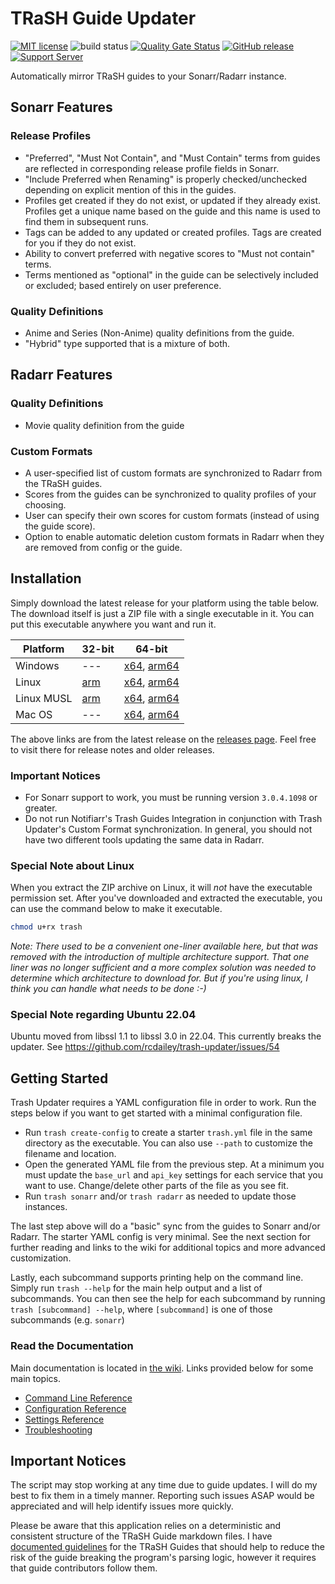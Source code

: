 # TRaSH Guide Updater

[![MIT license](https://img.shields.io/badge/License-MIT-blue.svg)](https://github.com/rcdailey/trash-updater/blob/master/LICENSE)
![build status](https://github.com/rcdailey/trash-updater/actions/workflows/build.yml/badge.svg?branch=master)
[![Quality Gate Status](https://sonarcloud.io/api/project_badges/measure?project=rcdailey_trash-updater&metric=alert_status)](https://sonarcloud.io/summary/new_code?id=rcdailey_trash-updater)
[![GitHub release](https://img.shields.io/github/release/rcdailey/trash-updater.svg)](https://github.com/rcdailey/trash-updater/releases/)
[![Support Server](https://img.shields.io/discord/492590071455940612.svg?color=7289da&label=TRaSH-Guides&logo=discord&style=flat-square)](https://discord.com/invite/Vau8dZ3)

Automatically mirror TRaSH guides to your Sonarr/Radarr instance.

## Sonarr Features

### Release Profiles

- "Preferred", "Must Not Contain", and "Must Contain" terms from guides are reflected in
  corresponding release profile fields in Sonarr.
- "Include Preferred when Renaming" is properly checked/unchecked depending on explicit mention of
  this in the guides.
- Profiles get created if they do not exist, or updated if they already exist. Profiles get a unique
  name based on the guide and this name is used to find them in subsequent runs.
- Tags can be added to any updated or created profiles. Tags are created for you if they do not
  exist.
- Ability to convert preferred with negative scores to "Must not contain" terms.
- Terms mentioned as "optional" in the guide can be selectively included or excluded; based entirely
  on user preference.

### Quality Definitions

- Anime and Series (Non-Anime) quality definitions from the guide.
- "Hybrid" type supported that is a mixture of both.

## Radarr Features

### Quality Definitions

- Movie quality definition from the guide

### Custom Formats

- A user-specified list of custom formats are synchronized to Radarr from the TRaSH guides.
- Scores from the guides can be synchronized to quality profiles of your choosing.
- User can specify their own scores for custom formats (instead of using the guide score).
- Option to enable automatic deletion custom formats in Radarr when they are removed from config or
  the guide.

## Installation

Simply download the latest release for your platform using the table below. The download itself is
just a ZIP file with a single executable in it. You can put this executable anywhere you want and
run it.

| Platform   | 32-bit           | 64-bit                                 |
| ---------- | ---------------- | -------------------------------------- |
| Windows    | ---              | [x64][win-x64], [arm64][win-arm64]     |
| Linux      | [arm][linux-arm] | [x64][linux-x64], [arm64][linux-arm64] |
| Linux MUSL | [arm][musl-arm]  | [x64][musl-x64], [arm64][musl-arm64]   |
| Mac OS     | ---              | [x64][osx-x64], [arm64][osx-arm64]     |

[win-x64]: https://github.com/rcdailey/trash-updater/releases/latest/download/trash-win-x64.zip
[win-arm64]: https://github.com/rcdailey/trash-updater/releases/latest/download/trash-win-arm64.zip
[linux-x64]: https://github.com/rcdailey/trash-updater/releases/latest/download/trash-linux-x64.zip
[linux-arm64]: https://github.com/rcdailey/trash-updater/releases/latest/download/trash-linux-arm64.zip
[linux-arm]: https://github.com/rcdailey/trash-updater/releases/latest/download/trash-linux-arm.zip
[musl-x64]: https://github.com/rcdailey/trash-updater/releases/latest/download/trash-linux-musl-x64.zip
[musl-arm64]: https://github.com/rcdailey/trash-updater/releases/latest/download/trash-linux-musl-arm64.zip
[musl-arm]: https://github.com/rcdailey/trash-updater/releases/latest/download/trash-linux-musl-arm.zip
[osx-x64]: https://github.com/rcdailey/trash-updater/releases/latest/download/trash-osx-x64.zip
[osx-arm64]: https://github.com/rcdailey/trash-updater/releases/latest/download/trash-osx-arm64.zip

The above links are from the latest release on the [releases page][rp]. Feel free to visit there for
release notes and older releases.

### Important Notices

- For Sonarr support to work, you must be running version `3.0.4.1098` or greater.
- Do not run Notifiarr's Trash Guides Integration in conjunction with Trash Updater's Custom Format
  synchronization. In general, you should not have two different tools updating the same data in
  Radarr.

[rp]: https://github.com/rcdailey/trash-updater/releases

### Special Note about Linux

When you extract the ZIP archive on Linux, it will *not* have the executable permission set. After
you've downloaded and extracted the executable, you can use the command below to make it executable.

```bash
chmod u+rx trash
```

*Note: There used to be a convenient one-liner available here, but that was removed with the
introduction of multiple architecture support. That one liner was no longer sufficient and a more
complex solution was needed to determine which architecture to download for. But if you're using
linux, I think you can handle what needs to be done :-)*

### Special Note regarding Ubuntu 22.04

Ubuntu moved from libssl 1.1 to libssl 3.0 in 22.04. This currently breaks the updater. See https://github.com/rcdailey/trash-updater/issues/54

## Getting Started

Trash Updater requires a YAML configuration file in order to work. Run the steps below if you want
to get started with a minimal configuration file.

- Run `trash create-config` to create a starter `trash.yml` file in the same directory as the
  executable. You can also use `--path` to customize the filename and location.
- Open the generated YAML file from the previous step. At a minimum you must update the `base_url`
  and `api_key` settings for each service that you want to use. Change/delete other parts of the
  file as you see fit.
- Run `trash sonarr` and/or `trash radarr` as needed to update those instances.

The last step above will do a "basic" sync from the guides to Sonarr and/or Radarr. The starter YAML
config is very minimal. See the next section for further reading and links to the wiki for
additional topics and more advanced customization.

Lastly, each subcommand supports printing help on the command line. Simply run `trash --help` for
the main help output and a list of subcommands. You can then see the help for each subcommand by
running `trash [subcommand] --help`, where `[subcommand]` is one of those subcommands (e.g.
`sonarr`)

### Read the Documentation

Main documentation is located in [the wiki](https://github.com/rcdailey/trash-updater/wiki). Links
provided below for some main topics.

- [Command Line Reference](../../wiki/Command-Line-Reference)
- [Configuration Reference](../../wiki/Configuration-Reference)
- [Settings Reference](../../wiki/Settings-Reference)
- [Troubleshooting](../../wiki/Troubleshooting)

## Important Notices

The script may stop working at any time due to guide updates. I will do my best to fix them in a
timely manner. Reporting such issues ASAP would be appreciated and will help identify issues more
quickly.

Please be aware that this application relies on a deterministic and consistent structure of the
TRaSH Guide markdown files. I have [documented guidelines][dg] for the TRaSH Guides that should help
to reduce the risk of the guide breaking the program's parsing logic, however it requires that guide
contributors follow them.

[dg]: ../../wiki/TRaSH-Guide-Structural-Guidelines
